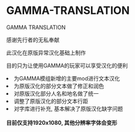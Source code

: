 # GAMMA-TRANSLATION
GAMMA TRANSLATION

感谢先行者的无私奉献<p>
此汉化在原版异常汉化基础上制作<p>
目的只为让使用GAMMA的玩家可以享受汉化的便利<p>
<li>为GAMMA模组新增的主要mod进行文本汉化</li>
<li>为原版汉化的部分文本做了修正和润色</li>
<li>对原版汉化部分人名和地名做了统一</li>
<li>调整了原版汉化的部分文本行距</li>
<li>对字库进行补充, 基本解决了原版汉化缺字问题</li>
</br>
<b>目前仅支持1920x1080, 其他分辨率字体会变形</b>
 

